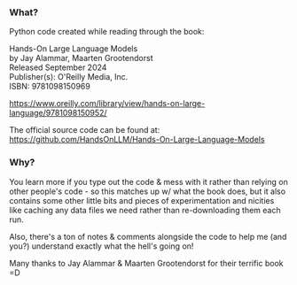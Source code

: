 ### What?

Python code created while reading through the book:

Hands-On Large Language Models  
by Jay Alammar, Maarten Grootendorst  
Released September 2024  
Publisher(s): O'Reilly Media, Inc.  
ISBN: 9781098150969  

https://www.oreilly.com/library/view/hands-on-large-language/9781098150952/

The official source code can be found at:  
https://github.com/HandsOnLLM/Hands-On-Large-Language-Models

### Why?
You learn more if you type out the code & mess with it rather than relying on other people's code - so this matches up w/ what the book does, but it also contains some other little bits and pieces of experimentation and nicities like caching any data files we need rather than re-downloading them each run.  

Also, there's a ton of notes & comments alongside the code to help me (and you?) understand exactly what the hell's going on! 

Many thanks to Jay Alammar & Maarten Grootendorst for their terrific book =D
